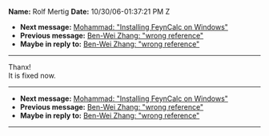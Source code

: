 **Name:** Rolf Mertig
**Date:** 10/30/06-01:37:21 PM Z

  - **Next message:** [Mohammad: "Installing FeynCalc on
    Windows"](0395.html)
  - **Previous message:** [Ben-Wei Zhang: "wrong reference"](0393.html)
  - **Maybe in reply to:** [Ben-Wei Zhang: "wrong reference"](0393.html)

-----

Thanx\!  
It is fixed now.  

-----

  - **Next message:** [Mohammad: "Installing FeynCalc on
    Windows"](0395.html)
  - **Previous message:** [Ben-Wei Zhang: "wrong reference"](0393.html)
  - **Maybe in reply to:** [Ben-Wei Zhang: "wrong reference"](0393.html)

-----


